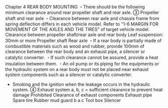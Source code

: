 Chapter 4
REAR BODY MOUNTING 
・There should be the following minimum clearance around rear propeller shaft and rear axle.
③ Propeller shaft and rear axle
・Clearance between rear axle and chassis frame from spring deflection differs in each vehicle
model. Refer to "1-6 MARGIN FOR MOVEMENT OF THE AXLES AND THE TIRES" of
target vehicle model.
Clearance between propeller shaft/rear axle and rear body
Leaf suspension: 30mm or more
Propeller shaft
Rear axle
・If a rear body is partially made of combustible materials such as wood and rubber, provide
100mm of clearance between the rear body and an exhaust pipe, a silencer or catalytic
converter.
・If such clearance cannot be assured, provide a heat insulation between them.
・An oil pump or its piping for the equipments or the hydraulic system on a rear body must not
be placed near exhaust system components such as a silencer or catalytic converter.
- Smoking and the ignition when the leakage occurs in the hydraulic system.
④ Exhaust system
a, b, c = sufficient clearance to prevent heat damage
Prohibited
Clearance of exhaust components
Exhaust pipe
Spare tire
Rubber mud guard
b
a
c
Tool box
Silencer